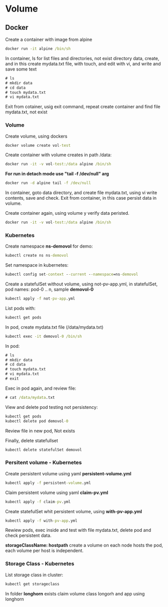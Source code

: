 # Volume

## Docker

Create a container with image from alpine

```cmd
docker run -it alpine /bin/sh
```

In container, ls for list files and directories, not exist directory data, create, and in this create mydata.txt file, with touch, and edit with vi, and write and save some text

```cmd
# ls
# mkdir data
# cd data
# touch mydata.txt
# vi mydata.txt
````

Exit from cotainer, usig exit command, repeat create container and find file mydata.txt, not exist


### Volume

Create volume, using dockers

```cmd
docker volume create vol-test
```

Create container with volume creates in path /data:

```cmd
docker run -it -v vol-test:/data alpine /bin/sh
```

**For run in detach mode use "tail -f /dev/null" arg**

```cmd
docker run -d alpine tail -f /dev/null
```

In container, goto data directory, and create file mydata.txt, using vi write contents, save and check. Exit from container, in this case persist data in volume.

Create container again, using volume y verify data peristed.

```cmd
docker run -it -v vol-test:/data alpine /bin/sh
```

### Kubernetes

Create namespace **ns-demovol** for demo:

```cmd
kubectl create ns ns-demovol
```

Set namespace in kubernetes:
```cmd
kubectl config set-context --current --namespace=ns-demovol 
```

Create a statefulSet without volume, using not-pv-app.yml, in statefulSet, pod names: pod-0 .. n, sample **demovol-0**

```cmd
kubectl apply -f not-pv-app.yml
```

List pods with:
```cmd
kubectl get pods
```

In pod, create mydata.txt file (/data/mydata.txt)

```cmd
kubectl exec -it demovol-0 /bin/sh
```
In pod:

```cmd
# ls
# mkdir data
# cd data
# touch mydata.txt
# vi mydata.txt
# exit
```

Exec in pod again, and review file:

```cmd
# cat /data/mydata.txt
```

View and delete pod testing not persistency:

```cmd
kubectl get pods
kubectl delete pod demovol-0
```

Review file in new pod, Not exists

Finally, delete statefullset

```cmd
kubectl delete statefulSet demovol
```

### Persitent volume - Kubernetes

Create persistent volume using yaml **persistent-volume.yml**
```cmd
kubectl apply -f persistent-volume.yml
```

Claim persistent volume using yaml **claim-pv.yml**
```cmd
kubectl apply -f claim-pv.yml
```

Create statefulSet whit persistent volume, using **with-pv-app.yml** 

```cmd
kubectl apply -f with-pv-app.yml
```

Rewiew pods, exec inside and test with file mydata.txt, delete pod and check persistent data.

**storageClassName: hostpath** create a volume on each node hosts the pod, each volume per host is independent.


### Storage Class - Kubernetes

List storage class in cluster:

```cmd
kubectl get storageclass
```

In folder **longhorn** exists claim volume class longorh and app using longhorn